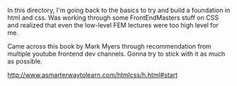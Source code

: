 In this directory, I'm going back to the basics to try and build a foundation in html and css.
Was working through some FrontEndMasters stuff on CSS and realized that even the low-level FEM lectures were too high level for me.

Came across this book by Mark Myers through recommendation from multiple youtube frontend dev channels. Gonna try to stick with it as much as possible.

http://www.asmarterwaytolearn.com/htmlcss/h.html#start